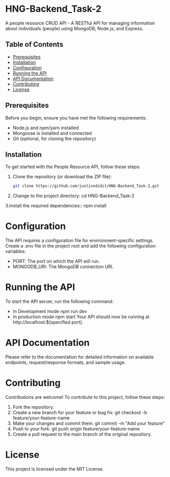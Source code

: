 # HNG-Backend_Task-2

A people resource CRUD API - A RESTful API for managing information about individuals (people) using MongoDB, Node.js, and Express.

## Table of Contents

- [Prerequisites](#prerequisites)
- [Installation](#installation)
- [Configuration](#configuration)
- [Running the API](#running-the-api)
- [API Documentation](#api-documentation)
- [Contributing](#contributing)
- [License](#license)

## Prerequisites

Before you begin, ensure you have met the following requirements:

- Node.js and npm/yarn installed
- Mongoose is installed and connected
- Git (optional, for cloning the repository)

## Installation

To get started with the People Resource API, follow these steps:

1. Clone the repository (or download the ZIP file):
   ```bash
   git clone https://github.com/justinndidit/HNG-Backend_Task-2.git

   ```
2. Change to the project directory:
   cd HNG-Backend_Task-2

3.Install the required dependencies::
npm install

# Configuration

The API requires a configuration file for environment-specific settings. Create a .env file in the project root and add the following configuration variables:

- PORT: The port on which the API will run.
- MONGODB_URI: The MongoDB connection URI.

# Running the API

To start the API server, run the following command:

- In Development mode
  npm run dev
- In production mode
  npm start
  Your API should now be running at http://localhost:${specified port}.

# API Documentation

Please refer to the documentation for detailed information on available endpoints, request/response formats, and sample usage.

# Contributing

Contributions are welcome! To contribute to this project, follow these steps:

1. Fork the repository.
2. Create a new branch for your feature or bug fix: git checkout -b feature/your-feature-name
3. Make your changes and commit them: git commit -m "Add your feature"
4. Push to your fork: git push origin feature/your-feature-name
5. Create a pull request to the main branch of the original repository.

# License

This project is licensed under the MIT License.
